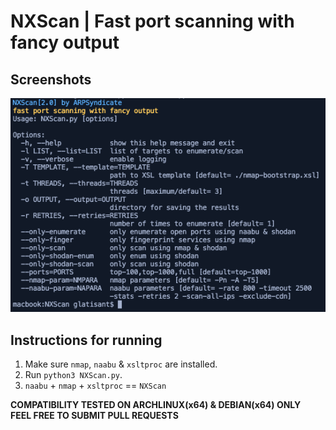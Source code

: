 # NXScan | Fast port scanning with fancy output

## Screenshots
![NXScan](NXScan.png)

## Instructions for running
1. Make sure `nmap`, `naabu` & `xsltproc` are installed.<br>
2. Run `python3 NXScan.py`. <br>
3. `naabu` + `nmap` + `xsltproc` == `NXScan`

**COMPATIBILITY TESTED ON ARCHLINUX(x64) & DEBIAN(x64) ONLY**<br>
**FEEL FREE TO SUBMIT PULL REQUESTS**
